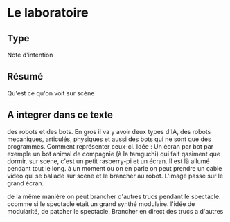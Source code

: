 Le laboratoire
==============

Type
----

Note d'intention

Résumé
------

Qu'est ce qu'on voit sur scène

A integrer dans ce texte
------------------------

des robots et des bots. En gros il va y avoir deux types d'IA, des robots mecaniques, articulés, physiques et aussi des bots qui ne sont que des programmes. Comment représenter ceux-ci. Idée : Un écran par bot par exemple un bot animal de compagnie (à la tamguchi) qui fait qasiment que dormir. sur scene, c'est un petit rasberry-pi et un écran. Il est là allumé pendant tout le long. à un moment ou on en parle on peut prendre un cable video qui se ballade sur scène et le brancher au robot. L'image passe sur le grand écran.

de la même manière on peut brancher d'autres trucs pendant le spectacle. ccomme si le spectacle etait un grand synthé modulaire. l'idée de modularité, de patcher le spectacle. Brancher en direct des trucs a d'autres
